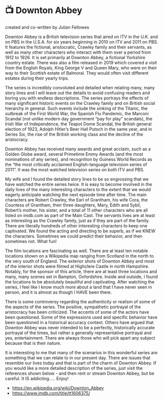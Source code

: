 # 📺 Downton Abbey
created and co-written by Julian Fellowes

Downton Abbey is a British television series that aired on ITV in the U.K. and on PBS in the
U.S.A. for six years beginning in 2010 on ITV and 2011 on PBS. It features the fictional,
aristocratic, Crawley family and their servants, as well as many other characters who interact
with them over a period from 1912 to 1926. It is set primarily at Downton Abbey, a fictional
Yorkshire country estate. There was also a film released in 2019 which covered a visit from the
English Royals, King George V and Queen Mary, who were on their way to their Scottish estate
of Balmoral. They would often visit different estates during their yearly trips.

The series is incredibly convoluted and detailed when relating many, many story lines and I will
leave out the details to avoid confusing readers and boring you with endless descriptions. The
series portrays the effects of many significant historic events on the Crawley family and on
British social hierarchy in general. Such events include the sinking of the Titanic, the outbreak
of the First World War, the Spanish Flu Pandemic, the Marconi Scandal (not unlike modern day
government “pay for play” scandals), the Irish War of Independence, the Teapot Dome
Scandal, the British general election of 1923, Adolph Hitler’s Beer Hall Putsch in the same year,
and in Series Six, the rise of the British working class and the decline of the aristocracy.

Downton Abbey has received many awards and great acclaim, such as a Golden Globe award,
several Primetime Emmy Awards (and the most nominations of any series), and recognition by
Guiness World Records as the “the most critically acclaimed English-language television series
of 2011”. It was the most watched television series on both ITV and PBS.

My wife and I found the detailed story lines to be so engrossing that we have watched the
entire series twice. It is easy to become involved in the daily lives of the many interesting
characters to the extent that we would eagerly anticipate watching the next episode time after
time. The main characters are Robert Crawley, the Earl of Grantham, his wife Cora, the
Countess of Grantham, their three daughters, Mary, Edith and Sybil, Robert’s mother, his
sister, and a total of 11 other characters who are all listed on imdb.com as part of the Main
Cast. The servants lives are at least as interesting as the Crawley family, just as if they are part
of the family. There are literally hundreds of other interesting characters to keep one
captivated. We found the acting and directing to be superb, as if we KNEW the characters.
Sometimes we could predict their behavior, and then sometimes not. What fun!

The film locations are fascinating as well. There are at least ten notable locations shown on a
Wikipedia map ranging from Scotland in the north to the very south of England. The exterior
shots of Downton Abbey and most of the interior shots were filmed at Highclere Castle in
north Hampshire. Notably, for the sponsor of this article, there are at least three locations and
many, many scenes set in Bampton, Oxfordshire. Inside and outside, I found the locations to
be absolutely beautiful and captivating. After watching the series, I feel like I know much more
about a land that I have never seen in person, and it is almost as though I HAVE been there.

There is some controversy regarding the authenticity or realism of some of the aspects of the
series. The positive, sympathetic portrayal of the aristocracy has been criticized. The accents
of some of the actors have been questioned. Some of the expressions used and specific
behavior have been questioned in a historical accuracy context. Others have argued that
Downton Abbey was never intended to be a perfectly, historically accurate portrayal of the
times, but rather a generally representative portrayal and yes, entertainment. There are
always those who will pick apart any subject because that is their nature.

It is interesting to me that many of the scenarios in this wonderful series are something that
we can relate to in our present day. There are issues that resemble our lives today and that is
part of the charm of Downton Abbey. If you would like a more detailed description of the
series, just visit the references shown below - and then rent or stream Downton Abbey, but be
careful. It IS addicting….. Enjoy!

- <https://en.wikipedia.org/wiki/Downton_Abbey>
- <https://www.imdb.com/title/tt1606375/>